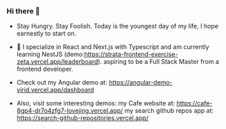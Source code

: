 ### Hi there 👋
-  Stay Hungry. Stay Foolish. Today is the youngest day of my life, I hope earnestly to start on.
- 🌱 I specialize in React and Next.js with Typescript  and am currently learning NestJS (demo:https://strata-frontend-exercise-zeta.vercel.app/leaderboard). aspiring to be a Full Stack Master from a frontend developer.

- Check out my Angular demo at: https://angular-demo-virid.vercel.app/dashboard
- Also, visit some interesting demos: my Cafe website at: https://cafe-8gp4-dr7o4zfg7-lovejing.vercel.app/
my search github repos app at: https://search-github-repositories.vercel.app/

